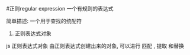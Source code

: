 #正则regular expression 一个有规则的表达式

简单描述: 一个用于查找的统配符

1. 正则表达式对象

js 正则表达式对象 由正则表达式创建出来的对象, 可以进行 匹配 , 提取 和替换

